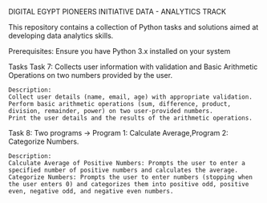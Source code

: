 DIGITAL EGYPT PIONEERS INITIATIVE DATA - ANALYTICS TRACK

 This repository contains a collection of Python tasks and solutions aimed at developing data analytics skills. 

Prerequisites:
Ensure you have Python 3.x installed on your system

Tasks
Task 7: Collects user information with validation and Basic Arithmetic Operations on two numbers provided by the user.

    Description:
    Collect user details (name, email, age) with appropriate validation.
    Perform basic arithmetic operations (sum, difference, product, division, remainder, power) on two user-provided numbers.
    Print the user details and the results of the arithmetic operations.
Task 8: Two programs -> Program 1: Calculate Average,Program 2: Categorize Numbers.

    Description:
    Calculate Average of Positive Numbers: Prompts the user to enter a specified number of positive numbers and calculates the average.
    Categorize Numbers: Prompts the user to enter numbers (stopping when the user enters 0) and categorizes them into positive odd, positive even, negative odd, and negative even numbers.




